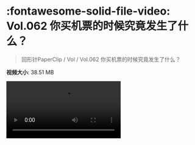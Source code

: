 # :fontawesome-solid-file-video: Vol.062 你买机票的时候究竟发生了什么？

> 回形针PaperClip / Vol / Vol.062 你买机票的时候究竟发生了什么？

**视频大小**: 38.51 MB

<div class="video"><video src="https://file.hsyhx.top/archive/回形针PaperClip/Vol/Vol.062 你买机票的时候究竟发生了什么？.mp4" controls preload>🤔 您的浏览器不支持 video 标签</video></div>